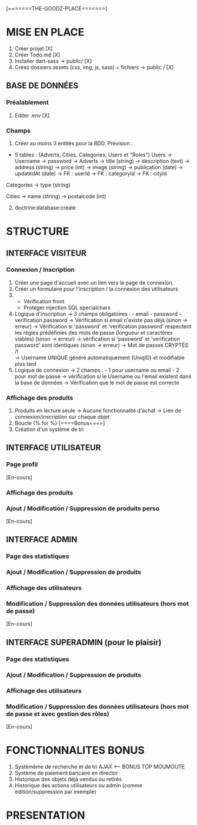 [=======THE-GOODZ-PLACE=======]

# MISE EN PLACE
1. Créer projet [X]
2. Créer Todo.md [X]
3. Installer dart-sass -> public/ [X]
4. Créez dossiers assets (css, img, js, sass) + fichiers -> public / [X]

## BASE DE DONNÉES
### Préalablement
1. Editer .env [X]
### Champs
1. Créer au moins 3 entités pour la BDD. Prévision :
- 5 tables : (Adverts, Cities, Categories, Users et "Roles")
Users   -> Username
        -> password
        ->
Adverts -> title (string)
        -> description (text)
        -> address (string)
        -> price (int)
        -> image (string)
        -> publication (date)
        -> updatedAt (date)
        -> FK : userId
        -> FK : categoryId
        -> FK : cityId

Categories  -> type (string)

Cities  -> name (string)
        -> postalcode (int)

        


2. doctrine:database:create


# STRUCTURE
## INTERFACE VISITEUR
### Connexion / Inscription
1. Créer une page d'accueil avec un lien vers la page de connexion.
2. Créer un formulaire pour l'inscription / la connexion des utilisateurs
3.  - Vérification front
    - Protéger injection SQL specialchars
4. Logique d'inscription
    -> 3 champs obligatoires :
        - email
        - password
        - verification password
    -> Vérification si email n'existe pas déjà (sinon -> erreur)
    -> Vérification si 'password' et 'verification password' respectent les règles prédéfinies des mots de passe (longueur et caractères viables) (sinon -> erreur)
    -> vérification si 'password' et 'verification password' sont identiques (sinon -> erreur)
    -> Mot de passes CRYPTÉS /!\
    -> Username UNIQUE généré automatiquement (UniqID) et modifiable plus tard
5. Logique de connexion
    -> 2 champs : 
        - 1 pour username ou email
        - 2 pour mot de passe
    -> vérification si le Username ou l'email existent dans la base de données
    -> Vérification que le mot de passe est correcte

### Affichage des produits
1. Produits en lecture seule 
    -> Aucune fonctionnalité d'achat
    -> Lien de connexion/inscription sur chaque objet
2. Boucle {% for %}
[====Bonus====]
3. Création d'un système de tri

## INTERFACE UTILISATEUR
### Page profil
[En-cours]
### Affichage des produits
### Ajout / Modification / Suppression de produits perso
[En-cours]

## INTERFACE ADMIN
### Page des statistiques
### Ajout / Modification / Suppression de produits
### Affichage des utilisateurs
### Modification / Suppression des données utilisateurs (hors mot de passe)
[En-cours]

## INTERFACE SUPERADMIN (pour le plaisir)
### Page des statistiques
### Ajout / Modification / Suppression de produits
### Affichage des utilisateurs
### Modification / Suppression des données utilisateurs (hors mot de passe et avec gestion des rôles)
[En-cours]


# FONCTIONNALITES BONUS
1. Systèmème de recherche et de tri AJAX <-- BONUS TOP MOUMOUTE
2. Système de paiement bancaire en director
3. Historique des objets déjà vendus ou retirés
4. Historique des actions utilisateurs ou admin (comme edition/suppression par exemple)


# PRESENTATION
